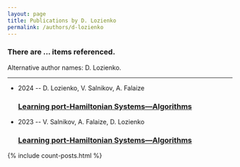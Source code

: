 ```yaml
---
layout: page
title: Publications by D. Lozienko
permalink: /authors/d-lozienko
---
```


<h3 id="number-posts">There are ... items referenced.</h3>
<p id='info-authors'>Alternative author names: D. Lozienko.</p>
<hr />
<ul class="post-list">
<li><span class='post-meta'>2024 -- D. Lozienko, V. Salnikov, A. Falaize</span><h3><a class='post-link' href="{{ site.baseurl }}/learning-port-hamiltonian-systems-algorithms0">Learning port-Hamiltonian Systems—Algorithms</a></h3></li>
<li><span class='post-meta'>2023 -- V. Salnikov, A. Falaize, D. Lozienko</span><h3><a class='post-link' href="{{ site.baseurl }}/learning-port-hamiltonian-systems-algorithms">Learning port-Hamiltonian Systems—Algorithms</a></h3></li>

</ul>
{% include count-posts.html %}
